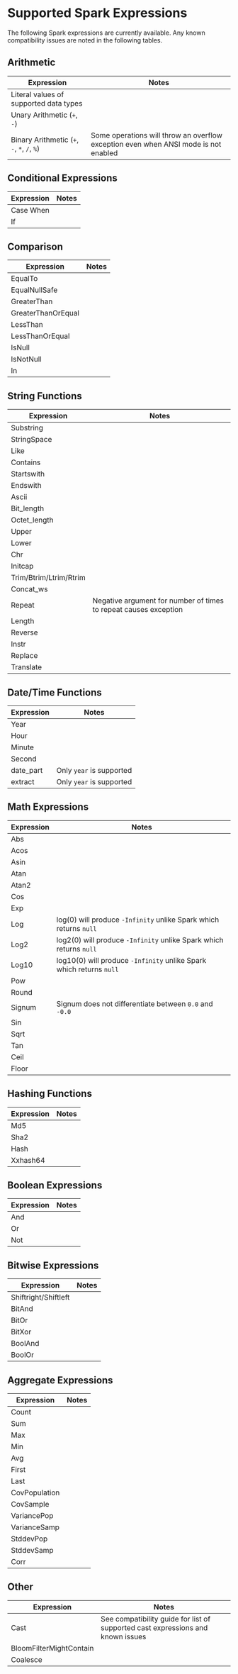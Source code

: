 <!---
  Licensed to the Apache Software Foundation (ASF) under one
  or more contributor license agreements.  See the NOTICE file
  distributed with this work for additional information
  regarding copyright ownership.  The ASF licenses this file
  to you under the Apache License, Version 2.0 (the
  "License"); you may not use this file except in compliance
  with the License.  You may obtain a copy of the License at

    http://www.apache.org/licenses/LICENSE-2.0

  Unless required by applicable law or agreed to in writing,
  software distributed under the License is distributed on an
  "AS IS" BASIS, WITHOUT WARRANTIES OR CONDITIONS OF ANY
  KIND, either express or implied.  See the License for the
  specific language governing permissions and limitations
  under the License.
-->

# Supported Spark Expressions

The following Spark expressions are currently available. Any known compatibility issues are noted in the following tables.

## Arithmetic

| Expression                                  | Notes                                                                               |
| ------------------------------------------- | ----------------------------------------------------------------------------------- |
| Literal values of supported data types      |                                                                                     |
| Unary Arithmetic (`+`, `-`)                 |                                                                                     |
| Binary Arithmetic (`+`, `-`, `*`, `/`, `%`) | Some operations will throw an overflow exception even when ANSI mode is not enabled |

## Conditional Expressions

| Expression | Notes |
| ---------- | ----- |
| Case When  |       |
| If         |       |

## Comparison

| Expression         | Notes |
| ------------------ | ----- |
| EqualTo            |       |
| EqualNullSafe      |       |
| GreaterThan        |       |
| GreaterThanOrEqual |       |
| LessThan           |       |
| LessThanOrEqual    |       |
| IsNull             |       |
| IsNotNull          |       |
| In                 |       |

## String Functions

| Expression             | Notes                                                            |
| ---------------------- | ---------------------------------------------------------------- |
| Substring              |                                                                  |
| StringSpace            |                                                                  |
| Like                   |                                                                  |
| Contains               |                                                                  |
| Startswith             |                                                                  |
| Endswith               |                                                                  |
| Ascii                  |                                                                  |
| Bit_length             |                                                                  |
| Octet_length           |                                                                  |
| Upper                  |                                                                  |
| Lower                  |                                                                  |
| Chr                    |                                                                  |
| Initcap                |                                                                  |
| Trim/Btrim/Ltrim/Rtrim |                                                                  |
| Concat_ws              |                                                                  |
| Repeat                 | Negative argument for number of times to repeat causes exception |
| Length                 |                                                                  |
| Reverse                |                                                                  |
| Instr                  |                                                                  |
| Replace                |                                                                  |
| Translate              |                                                                  |

## Date/Time Functions

| Expression | Notes                    |
| ---------- | ------------------------ |
| Year       |                          |
| Hour       |                          |
| Minute     |                          |
| Second     |                          |
| date_part  | Only `year` is supported |
| extract    | Only `year` is supported |

## Math Expressions

| Expression | Notes                                                               |
| ---------- | ------------------------------------------------------------------- |
| Abs        |                                                                     |
| Acos       |                                                                     |
| Asin       |                                                                     |
| Atan       |                                                                     |
| Atan2      |                                                                     |
| Cos        |                                                                     |
| Exp        |                                                                     |
| Log        | log(0) will produce `-Infinity` unlike Spark which returns `null`   |
| Log2       | log2(0) will produce `-Infinity` unlike Spark which returns `null`  |
| Log10      | log10(0) will produce `-Infinity` unlike Spark which returns `null` |
| Pow        |                                                                     |
| Round      |                                                                     |
| Signum     | Signum does not differentiate between `0.0` and `-0.0`              |
| Sin        |                                                                     |
| Sqrt       |                                                                     |
| Tan        |                                                                     |
| Ceil       |                                                                     |
| Floor      |                                                                     |

## Hashing Functions

| Expression | Notes |
| ---------- | ----- |
| Md5        |       |
| Sha2       |       |
| Hash       |       |
| Xxhash64   |       |

## Boolean Expressions

| Expression | Notes |
| ---------- | ----- |
| And        |       |
| Or         |       |
| Not        |       |

## Bitwise Expressions

| Expression           | Notes |
| -------------------- | ----- |
| Shiftright/Shiftleft |       |
| BitAnd               |       |
| BitOr                |       |
| BitXor               |       |
| BoolAnd              |       |
| BoolOr               |       |

## Aggregate Expressions

| Expression    | Notes |
| ------------- | ----- |
| Count         |       |
| Sum           |       |
| Max           |       |
| Min           |       |
| Avg           |       |
| First         |       |
| Last          |       |
| CovPopulation |       |
| CovSample     |       |
| VariancePop   |       |
| VarianceSamp  |       |
| StddevPop     |       |
| StddevSamp    |       |
| Corr          |       |

## Other

| Expression              | Notes                                                                           |
| ----------------------- | ------------------------------------------------------------------------------- |
| Cast                    | See compatibility guide for list of supported cast expressions and known issues |
| BloomFilterMightContain |                                                                                 |
| Coalesce                |                                                                                 |

